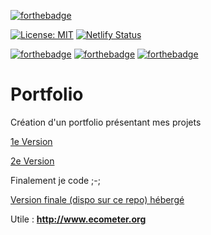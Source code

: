 [![forthebadge](https://forthebadge.com/images/badges/works-on-my-machine.svg)](https://forthebadge.com)

[![License: MIT](https://img.shields.io/badge/License-MIT-yellow.svg)](https://opensource.org/licenses/MIT) [![Netlify Status](https://api.netlify.com/api/v1/badges/a84ab1f4-b379-4d33-bbd9-4deb6b11703e/deploy-status)](https://app.netlify.com/sites/leane-muller-portfolio/deploys)

[![forthebadge](https://forthebadge.com/images/badges/uses-html.svg)](https://forthebadge.com)
[![forthebadge](https://forthebadge.com/images/badges/uses-css.svg)](https://forthebadge.com)
[![forthebadge](https://forthebadge.com/images/badges/uses-js.svg)](https://forthebadge.com)

# Portfolio
Création d'un portfolio présentant mes projets

[1e Version](https://mullerleane.vsble.me)

[2e Version](https://blue-portfolio.mystrikingly.com)

Finalement je code ;-;

[Version finale (dispo sur ce repo) hébergé](leane-muller-portfolio.netlify.app)

Utile : **http://www.ecometer.org**
